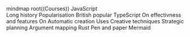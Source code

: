 mindmap
root((Courses))
JavaScript  
 Long history
Popularisation
British popular
TypeScript
On effectivness<br/>and features
On Automatic creation
Uses
Creative techniques
Strategic planning
Argument mapping
Rust
Pen and paper
Mermaid
